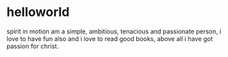 # helloworld
spirit in motion
am a simple, ambitious, tenacious and passionate person, i love to have fun also and i love to read good books, above all i have got passion for christ.
